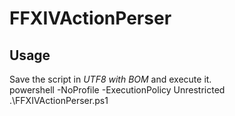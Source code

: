 # FFXIVActionPerser

## Usage
Save the script in *UTF8 with BOM* and execute it.  
powershell -NoProfile -ExecutionPolicy Unrestricted .\FFXIVActionPerser.ps1
